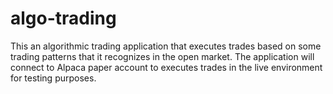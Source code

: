 # algo-trading

This an algorithmic trading application that executes trades based on some trading patterns that it recognizes in the open market.  The application will connect to Alpaca paper account to executes trades in the live environment for testing purposes.
